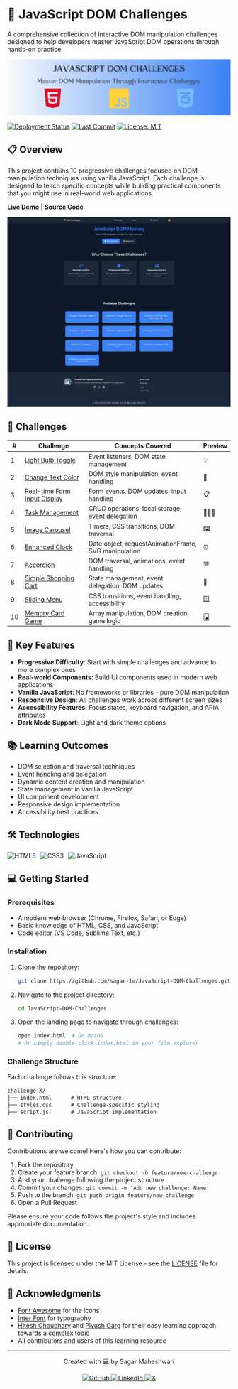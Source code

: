 # 🚀 JavaScript DOM Challenges

A comprehensive collection of interactive DOM manipulation challenges designed to help developers master JavaScript DOM operations through hands-on practice.

![Project Banner](./assets/images/project-banner.png)

[![Deployment Status](https://img.shields.io/github/deployments/sagar-1m/JavaScript-DOM-Challenges/github-pages)](https://sagar-1m.github.io/JavaScript-DOM-Challenges/)
[![Last Commit](https://img.shields.io/github/last-commit/sagar-1m/JavaScript-DOM-Challenges)](https://github.com/sagar-1m/JavaScript-DOM-Challenges/commits/main)
[![License: MIT](https://img.shields.io/badge/License-MIT-blue.svg)](https://opensource.org/licenses/MIT)

## 📋 Overview

This project contains 10 progressive challenges focused on DOM manipulation techniques using vanilla JavaScript. Each challenge is designed to teach specific concepts while building practical components that you might use in real-world web applications.

**[Live Demo](https://sagar-1m.github.io/JavaScript-DOM-Challenges/)** | **[Source Code](https://github.com/sagar-1m/JavaScript-DOM-Challenges)**

![Screenshot of the application](./assets/images/sagar-1m.github.io_JavaScript-DOM-Challenges_.png)

## 🎯 Challenges

| #   | Challenge                                      | Concepts Covered                                     | Preview |
| --- | ---------------------------------------------- | ---------------------------------------------------- | ------- |
| 1   | [Light Bulb Toggle](./challenge-1/)            | Event listeners, DOM state management                | 💡      |
| 2   | [Change Text Color](./challenge-2/)            | DOM style manipulation, event handling               | 🦎      |
| 3   | [Real-time Form Input Display](./challenge-3/) | Form events, DOM updates, input handling             | 📋      |
| 4   | [Task Management](./challenge-4/)              | CRUD operations, local storage, event delegation     | 🧏🏻‍♂️      |
| 5   | [Image Carousel](./challenge-5/)               | Timers, CSS transitions, DOM traversal               | 🖼️      |
| 6   | [Enhanced Clock](./challenge-6/)               | Date object, requestAnimationFrame, SVG manipulation | ⏰      |
| 7   | [Accordion](./challenge-7/)                    | DOM traversal, animations, event handling            | 🪗      |
| 8   | [Simple Shopping Cart](./challenge-8/)         | State management, event delegation, DOM updates      | 🛒      |
| 9   | [Sliding Menu](./challenge-9/)                 | CSS transitions, event handling, accessibility       | 🪟      |
| 10  | [Memory Card Game](./challenge-10/)            | Array manipulation, DOM creation, game logic         | 🂫       |

## 🌟 Key Features

- **Progressive Difficulty**: Start with simple challenges and advance to more complex ones
- **Real-world Components**: Build UI components used in modern web applications
- **Vanilla JavaScript**: No frameworks or libraries - pure DOM manipulation
- **Responsive Design**: All challenges work across different screen sizes
- **Accessibility Features**: Focus states, keyboard navigation, and ARIA attributes
- **Dark Mode Support**: Light and dark theme options

## 📚 Learning Outcomes

- DOM selection and traversal techniques
- Event handling and delegation
- Dynamic content creation and manipulation
- State management in vanilla JavaScript
- UI component development
- Responsive design implementation
- Accessibility best practices

## 🛠️ Technologies

<div style="display: flex; gap: 10px;">
  <img src="https://img.shields.io/badge/HTML5-E34F26?style=for-the-badge&logo=html5&logoColor=white" alt="HTML5" />
  <img src="https://img.shields.io/badge/CSS3-1572B6?style=for-the-badge&logo=css3&logoColor=white" alt="CSS3" />
  <img src="https://img.shields.io/badge/JavaScript-F7DF1E?style=for-the-badge&logo=javascript&logoColor=black" alt="JavaScript" />
</div>

## 💻 Getting Started

### Prerequisites

- A modern web browser (Chrome, Firefox, Safari, or Edge)
- Basic knowledge of HTML, CSS, and JavaScript
- Code editor (VS Code, Sublime Text, etc.)

### Installation

1. Clone the repository:

   ```bash
   git clone https://github.com/sagar-1m/JavaScript-DOM-Challenges.git
   ```

2. Navigate to the project directory:

   ```bash
   cd JavaScript-DOM-Challenges
   ```

3. Open the landing page to navigate through challenges:
   ```bash
   open index.html  # On macOS
   # Or simply double-click index.html in your file explorer
   ```

### Challenge Structure

Each challenge follows this structure:

```
challenge-X/
├── index.html      # HTML structure
├── styles.css      # Challenge-specific styling
├── script.js       # JavaScript implementation
```

## 🤝 Contributing

Contributions are welcome! Here's how you can contribute:

1. Fork the repository
2. Create your feature branch: `git checkout -b feature/new-challenge`
3. Add your challenge following the project structure
4. Commit your changes: `git commit -m 'Add new challenge: Name'`
5. Push to the branch: `git push origin feature/new-challenge`
6. Open a Pull Request

Please ensure your code follows the project's style and includes appropriate documentation.

## 📄 License

This project is licensed under the MIT License - see the [LICENSE](LICENSE) file for details.

## 🙏 Acknowledgments

- [Font Awesome](https://fontawesome.com/) for the icons
- [Inter Font](https://fonts.google.com/specimen/Inter) for typography
- [Hitesh Choudhary](https://x.com/hiteshchoudhary) and [Piyush Garg](https://x.com/piyushgarg_dev) for their easy learning approach towards a complex topic
- All contributors and users of this learning resource

---

<div align="center">
  <p>Created with 💻 by Sagar Maheshwari</p>
  
  <p>
    <a href="https://github.com/sagar-1m">
      <img src="https://img.shields.io/badge/GitHub-100000?style=for-the-badge&logo=github&logoColor=white" alt="GitHub">
    </a>
    <a href="https://linkedin.com/in/sagar-maheshwari-1m">
      <img src="https://img.shields.io/badge/LinkedIn-0077B5?style=for-the-badge&logo=linkedin&logoColor=white" alt="LinkedIn">
    </a>
    <a href="https://x.com/maheshwarisaga4">
      <img src="https://img.shields.io/badge/X-000000?style=for-the-badge&logo=x&logoColor=white" alt="X">
    </a>
  </p>
</div>
